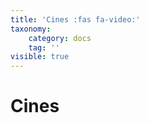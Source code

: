 ```yaml
---
title: 'Cines :fas fa-video:'
taxonomy:
    category: docs
    tag: ''
visible: true
---
```


# Cines 
